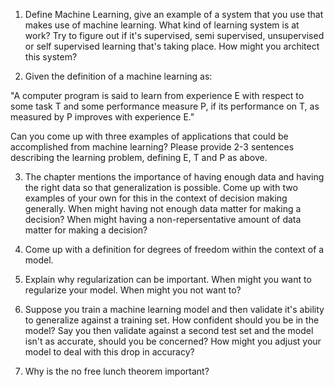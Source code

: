 1. Define Machine Learning, give an example of a system that you use that makes use of machine learning.  What kind of learning system is at work?  Try to figure out if it's supervised, semi supervised, unsupervised or self supervised learning that's taking place.  How might you architect this system?

2.  Given the definition of a machine learning as:

"A computer program is said to learn from experience E with respect to some task T and some performance measure P, if its performance on T, as measured by P improves with experience E."

Can you come up with three examples of applications that could be accomplished from machine learning?  Please provide 2-3 sentences describing the learning problem, defining E, T and P as above.

3. The chapter mentions the importance of having enough data and having the right data so that generalization is possible.  Come up with two examples of your own for this in the context of decision making generally.  When might having not enough data matter for making a decision?  When might having a non-repersentative amount of data matter for making a decision?

4. Come up with a definition for degrees of freedom within the context of a model.  

5. Explain why regularization can be important.  When might you want to regularize your model.  When might you not want to?

6. Suppose you train a machine learning model and then validate it's ability to generalize against a training set.  How confident should you be in the model?  Say you then validate against a second test set and the model isn't as accurate, should you be concerned?  How might you adjust your model to deal with this drop in accuracy?

7. Why is the no free lunch theorem important?

